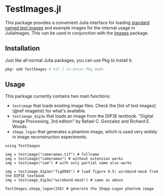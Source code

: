 # TestImages.jl

This package provides a convenient Julia interface for loading
[standard named test images](https://en.wikipedia.org/wiki/Standard_test_image) and example images for the internal usage in JuliaImages.
This can be used in conjunction with the
[Images](https://github.com/JuliaImages/Images.jl) package.

## Installation
Just like all normal Julia packages, you can use Pkg to install it:

```julia
pkg> add TestImages # hit ] to enter Pkg mode
```

## Usage

This package currently contains two main functions:

- `testimage` that loads existing image files. Check the [list of test images](@ref imagelist) for what's available.
- `testimage_dip3e` that loads an image from the DIP3E textbook. "Digital Image Processing, 3rd edition"
  by Rafael C. Gonzalez and Richard E. Woods.
- `shepp_logan` that generates a phantom image, which is used very widely in image reconstruction experiments.

```@example usage
using TestImages

img = testimage("cameraman.tif") # fullname
img = testimage("cameraman") # without extension works
img = testimage("cam") # with only partial name also works
```

```@example usage
img = testimage_dip3e("fig0905") # load figure 9.5: wirebond-mask from the DIP3E textbook
img = testimage_dip3e("wirebond-mask") # same as above
```

```@example usage
TestImages.shepp_logan(256) # generate the Shepp-Logan phantom image
```
